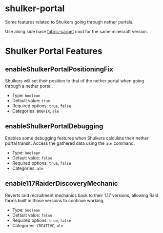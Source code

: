 # shulker-portal

Some features related to Shulkers going through nether portals.

Use along side base [fabric-carpet](https://github.com/gnembon/fabric-carpet) mod for the same minecraft version.


# Shulker Portal Features

## enableShulkerPortalPositioningFix
Shulkers will set their position to that of the nether portal when going through a nether portal.
* Type: `boolean`  
* Default value: `true`  
* Required options: `true`, `false`  
* Categories: `BUGFIX`, `ale`  
  
## enableShulkerPortalDebugging
Enables some debugging features when Shulkers calculate their nether portal transit. Access the gathered data using the `ale` command.
* Type: `boolean`  
* Default value: `false`  
* Required options: `true`, `false`  
* Categories: `ale`  

## enable117RaiderDiscoveryMechanic
Reverts raid recruitment mechanics back to their 1.17 versions, allowing Raid farms built in those versions to continue working.
* Type: `boolean`
* Default value: `false`
* Required options: `true`, `false`
* Categories: `CREATIVE`, `ale`
